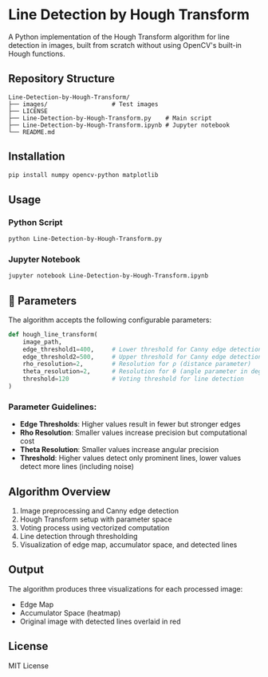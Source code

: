# Line Detection by Hough Transform

A Python implementation of the Hough Transform algorithm for line detection in images, built from scratch without using OpenCV's built-in Hough functions.

## Repository Structure
```
Line-Detection-by-Hough-Transform/
├── images/                  # Test images
├── LICENSE
├── Line-Detection-by-Hough-Transform.py    # Main script
├── Line-Detection-by-Hough-Transform.ipynb # Jupyter notebook
└── README.md
```

## Installation
```bash
pip install numpy opencv-python matplotlib
```

## Usage
### Python Script
```bash
python Line-Detection-by-Hough-Transform.py
```

### Jupyter Notebook
```bash
jupyter notebook Line-Detection-by-Hough-Transform.ipynb
```

## 🔧 Parameters

The algorithm accepts the following configurable parameters:

```python
def hough_line_transform(
    image_path, 
    edge_threshold1=400,     # Lower threshold for Canny edge detection
    edge_threshold2=500,     # Upper threshold for Canny edge detection  
    rho_resolution=2,        # Resolution for ρ (distance parameter)
    theta_resolution=2,      # Resolution for θ (angle parameter in degrees)
    threshold=120            # Voting threshold for line detection
)
```

### Parameter Guidelines:
- **Edge Thresholds**: Higher values result in fewer but stronger edges
- **Rho Resolution**: Smaller values increase precision but computational cost
- **Theta Resolution**: Smaller values increase angular precision
- **Threshold**: Higher values detect only prominent lines, lower values detect more lines (including noise)

## Algorithm Overview
1. Image preprocessing and Canny edge detection
2. Hough Transform setup with parameter space
3. Voting process using vectorized computation
4. Line detection through thresholding
5. Visualization of edge map, accumulator space, and detected lines

## Output
The algorithm produces three visualizations for each processed image:
- Edge Map
- Accumulator Space (heatmap)
- Original image with detected lines overlaid in red

## License
MIT License
